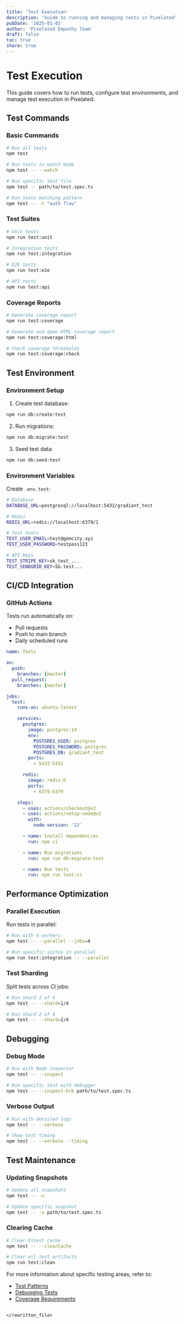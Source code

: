 ```yaml
---
title: 'Test Execution'
description: 'Guide to running and managing tests in Pixelated'
pubDate: '2025-01-01'
author: 'Pixelated Empathy Team'
draft: false
toc: true
share: true
---
```


# Test Execution

This guide covers how to run tests, configure test environments, and manage test execution in Pixelated.

## Test Commands

### Basic Commands

```bash
# Run all tests
npm test

# Run tests in watch mode
npm test -- --watch

# Run specific test file
npm test -- path/to/test.spec.ts

# Run tests matching pattern
npm test -- -t "auth flow"
```

### Test Suites

```bash
# Unit tests
npm run test:unit

# Integration tests
npm run test:integration

# E2E tests
npm run test:e2e

# API tests
npm run test:api
```

### Coverage Reports

```bash
# Generate coverage report
npm run test:coverage

# Generate and open HTML coverage report
npm run test:coverage:html

# Check coverage thresholds
npm run test:coverage:check
```

## Test Environment

### Environment Setup

1. Create test database:

```bash
npm run db:create:test
```

2. Run migrations:

```bash
npm run db:migrate:test
```

3. Seed test data:

```bash
npm run db:seed:test
```

### Environment Variables

Create `.env.test`:

```bash
# Database
DATABASE_URL=postgresql://localhost:5432/gradiant_test

# Redis
REDIS_URL=redis://localhost:6379/1

# Test Users
TEST_USER_EMAIL=test@gemcity.xyz
TEST_USER_PASSWORD=testpass123

# API Keys
TEST_STRIPE_KEY=sk_test_...
TEST_SENDGRID_KEY=SG.test...
```

## CI/CD Integration

### GitHub Actions

Tests run automatically on:

- Pull requests
- Push to main branch
- Daily scheduled runs

```yaml
name: Tests

on:
  push:
    branches: [master]
  pull_request:
    branches: [master]

jobs:
  test:
    runs-on: ubuntu-latest

    services:
      postgres:
        image: postgres:14
        env:
          POSTGRES_USER: postgres
          POSTGRES_PASSWORD: postgres
          POSTGRES_DB: gradiant_test
        ports:
          - 5432:5432

      redis:
        image: redis:6
        ports:
          - 6379:6379

    steps:
      - uses: actions/checkout@v2
      - uses: actions/setup-node@v2
        with:
          node-version: '22'

      - name: Install dependencies
        run: npm ci

      - name: Run migrations
        run: npm run db:migrate:test

      - name: Run tests
        run: npm run test:ci
```

## Performance Optimization

### Parallel Execution

Run tests in parallel:

```bash
# Run with 4 workers
npm test -- --parallel --jobs=4

# Run specific suites in parallel
npm run test:integration -- --parallel
```

### Test Sharding

Split tests across CI jobs:

```bash
# Run shard 1 of 4
npm test -- --shard=1/4

# Run shard 2 of 4
npm test -- --shard=2/4
```

## Debugging

### Debug Mode

```bash
# Run with Node inspector
npm test -- --inspect

# Run specific test with debugger
npm test -- --inspect-brk path/to/test.spec.ts
```

### Verbose Output

```bash
# Run with detailed logs
npm test -- --verbose

# Show test timing
npm test -- --verbose --timing
```

## Test Maintenance

### Updating Snapshots

```bash
# Update all snapshots
npm test -- -u

# Update specific snapshot
npm test -- -u path/to/test.spec.ts
```

### Clearing Cache

```bash
# Clear Vitest cache
npm test -- --clearCache

# Clear all test artifacts
npm run test:clean
```

For more information about specific testing areas, refer to:

- [Test Patterns](/testing/patterns)
- [Debugging Tests](/testing/debugging)
- [Coverage Requirements](/testing/coverage)

```

</rewritten_file>
```
